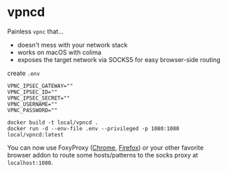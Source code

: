 # vpncd

Painless `vpnc` that...

* doesn't mess with your network stack
* works on macOS with colima
* exposes the target network via SOCKS5 for easy browser-side routing

create `.env`

```env
VPNC_IPSEC_GATEWAY=""
VPNC_IPSEC_ID=""
VPNC_IPSEC_SECRET=""
VPNC_USERNAME=""
VPNC_PASSWORD=""
```

```shell
docker build -t local/vpncd .
docker run -d --env-file .env --privileged -p 1080:1080 local/vpncd:latest
```

You can now use FoxyProxy ([Chrome](https://chrome.google.com/webstore/detail/foxyproxy-standard/gcknhkkoolaabfmlnjonogaaifnjlfnp), [Firefox](https://addons.mozilla.org/en-US/firefox/addon/foxyproxy-standard/)) or your other favorite browser addon to route some hosts/patterns to the socks proxy at `localhost:1080`.